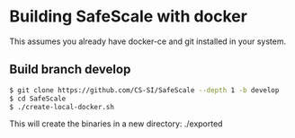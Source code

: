 # Building SafeScale with docker

This assumes you already have docker-ce and git installed in your system.

## Build branch develop
```bash
$ git clone https://github.com/CS-SI/SafeScale --depth 1 -b develop
$ cd SafeScale
$ ./create-local-docker.sh
```

This will create the binaries in a new directory: ./exported